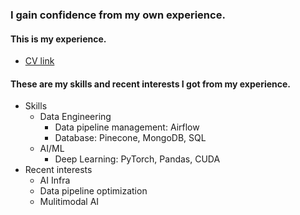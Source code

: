 ### I gain confidence from my own experience.
#### This is my experience.
- [CV link](https://drive.google.com/file/d/1s3OoFImEtFsONVI0qwVFK5G2W3XZqgBV/view?usp=sharing)
#### These are my skills and recent interests I got from my experience.
- Skills
  - Data Engineering 
    - Data pipeline management: Airflow
    - Database: Pinecone, MongoDB, SQL
  - AI/ML 
    - Deep Learning: PyTorch, Pandas, CUDA
- Recent interests
  - AI Infra
  - Data pipeline optimization
  - Mulitimodal AI
